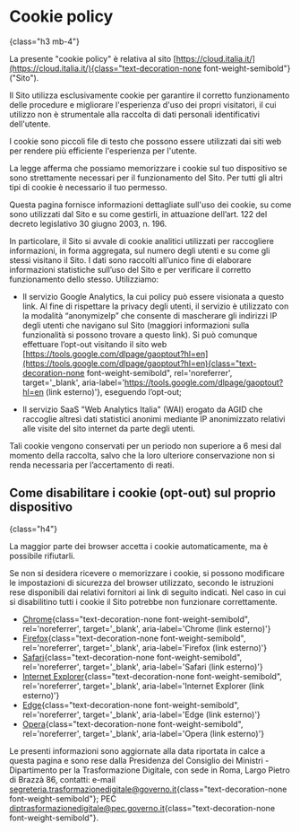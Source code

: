 # Cookie policy
{class="h3 mb-4"}

La presente "cookie policy" è relativa al sito 
[https://cloud.italia.it/](https://cloud.italia.it/){class="text-decoration-none font-weight-semibold"}
("Sito").

Il Sito utilizza esclusivamente cookie per garantire il corretto funzionamento delle procedure e migliorare l'esperienza d'uso dei propri visitatori, 
il cui utilizzo non è strumentale alla raccolta di dati personali identificativi dell'utente.

I cookie sono piccoli file di testo che possono essere utilizzati dai siti web per rendere più efficiente l'esperienza per l'utente.

La legge afferma che possiamo memorizzare i cookie sul tuo dispositivo se sono strettamente necessari per il funzionamento del Sito. 
Per tutti gli altri tipi di cookie è necessario il tuo permesso.

Questa pagina fornisce informazioni dettagliate sull'uso dei cookie, su come sono utilizzati dal Sito e su come gestirli, 
in attuazione dell’art. 122 del decreto legislativo 30 giugno 2003, n. 196.

In particolare, il Sito si avvale di cookie analitici utilizzati per raccogliere informazioni, in forma aggregata, 
sul numero degli utenti e su come gli stessi visitano il Sito. I dati sono raccolti all’unico fine di elaborare informazioni statistiche 
sull’uso del Sito e per verificare il corretto funzionamento dello stesso. Utilizziamo:

- Il servizio Google Analytics, la cui policy può essere visionata a questo link. Al fine di rispettare la privacy degli utenti, 
  il servizio è utilizzato con la modalità “anonymizeIp” che consente di mascherare gli indirizzi IP degli utenti che navigano 
  sul Sito (maggiori informazioni sulla funzionalità si possono trovare a questo link). 
  Si può comunque effettuare l’opt-out visitando il sito web
  [https://tools.google.com/dlpage/gaoptout?hl=en](https://tools.google.com/dlpage/gaoptout?hl=en){class="text-decoration-none font-weight-semibold", rel='noreferrer', target='_blank', aria-label='https://tools.google.com/dlpage/gaoptout?hl=en (link esterno)'}, 
  eseguendo l’opt-out;

- Il servizio SaaS "Web Analytics Italia" (WAI) erogato da AGID che raccoglie altresì dati statistici anonimi mediante IP anonimizzato 
  relativi alle visite del sito internet da parte degli utenti.

Tali cookie vengono conservati per un periodo non superiore a 6 mesi dal momento della raccolta, salvo che la loro ulteriore conservazione 
non si renda necessaria per l’accertamento di reati.


## Come disabilitare i cookie (opt-out) sul proprio dispositivo
{class="h4"}

La maggior parte dei browser accetta i cookie automaticamente, ma è possibile rifiutarli.

Se non si desidera ricevere o memorizzare i cookie, si possono modificare le impostazioni di sicurezza del browser utilizzato, 
secondo le istruzioni rese disponibili dai relativi fornitori ai link di seguito indicati. 
Nel caso in cui si disabilitino tutti i cookie il Sito potrebbe non funzionare correttamente.

- [Chrome](https://support.google.com/chrome/answer/95647?co=GENIE.Platform%3DDesktop&hl=it){class="text-decoration-none font-weight-semibold", rel='noreferrer', target='_blank', aria-label='Chrome (link esterno)'}
- [Firefox](https://support.mozilla.org/it/kb/protezione-antitracciamento-avanzata-firefox-desktop?redirectslug=Attivare+e+disattivare+i+cookie&redirectlocale=it){class="text-decoration-none font-weight-semibold", rel='noreferrer', target='_blank', aria-label='Firefox (link esterno)'}
- [Safari](https://support.apple.com/en-gb/guide/safari/sfri11471/mac){class="text-decoration-none font-weight-semibold", rel='noreferrer', target='_blank', aria-label='Safari (link esterno)'}
- [Internet Explorer](https://support.microsoft.com/it-it/topic/eliminare-e-gestire-i-cookie-168dab11-0753-043d-7c16-ede5947fc64d){class="text-decoration-none font-weight-semibold", rel='noreferrer', target='_blank', aria-label='Internet Explorer (link esterno)'}
- [Edge](https://support.microsoft.com/it-it/microsoft-edge/eliminare-i-cookie-in-microsoft-edge-63947406-40ac-c3b8-57b9-2a946a29ae09){class="text-decoration-none font-weight-semibold", rel='noreferrer', target='_blank', aria-label='Edge (link esterno)'}
- [Opera](https://help.opera.com/en/latest/web-preferences/#cookies){class="text-decoration-none font-weight-semibold", rel='noreferrer', target='_blank', aria-label='Opera (link esterno)'}

Le presenti informazioni sono aggiornate alla data riportata in calce a questa pagina e sono rese dalla 
Presidenza del Consiglio dei Ministri - Dipartimento per la Trasformazione Digitale, con sede in Roma, Largo Pietro di Brazzà 86, 
contatti: e-mail
[segreteria.trasformazionedigitale@governo.it](mailto:segreteria.trasformazionedigitale@governo.it){class="text-decoration-none font-weight-semibold"};
PEC
[diptrasformazionedigitale@pec.governo.it](mailto:diptrasformazionedigitale@pec.governo.it){class="text-decoration-none font-weight-semibold"}.